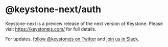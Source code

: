 # @keystone-next/auth

Keystone-next is a preview release of the next version of Keystone. Please visit <https://keystonejs.com/> for full details.

For updates, [follow @keystonejs on Twitter](https://twitter.com/keystonejs) and [join us in Slack](https://community.keystonejs.com/).
